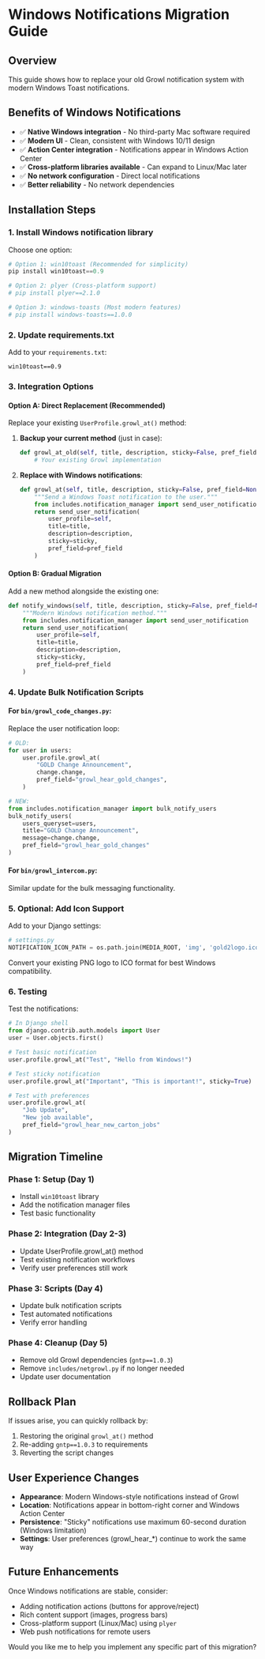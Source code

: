 # Windows Notifications Migration Guide

## Overview
This guide shows how to replace your old Growl notification system with modern Windows Toast notifications.

## Benefits of Windows Notifications
- ✅ **Native Windows integration** - No third-party Mac software required
- ✅ **Modern UI** - Clean, consistent with Windows 10/11 design
- ✅ **Action Center integration** - Notifications appear in Windows Action Center
- ✅ **Cross-platform libraries available** - Can expand to Linux/Mac later
- ✅ **No network configuration** - Direct local notifications
- ✅ **Better reliability** - No network dependencies

## Installation Steps

### 1. Install Windows notification library
Choose one option:

```powershell
# Option 1: win10toast (Recommended for simplicity)
pip install win10toast==0.9

# Option 2: plyer (Cross-platform support)
# pip install plyer==2.1.0

# Option 3: windows-toasts (Most modern features)
# pip install windows-toasts==1.0.0
```

### 2. Update requirements.txt
Add to your `requirements.txt`:
```
win10toast==0.9
```

### 3. Integration Options

#### Option A: Direct Replacement (Recommended)
Replace your existing `UserProfile.growl_at()` method:

1. **Backup your current method** (just in case):
   ```python
   def growl_at_old(self, title, description, sticky=False, pref_field=None):
       # Your existing Growl implementation
   ```

2. **Replace with Windows notifications**:
   ```python
   def growl_at(self, title, description, sticky=False, pref_field=None):
       """Send a Windows Toast notification to the user."""
       from includes.notification_manager import send_user_notification
       return send_user_notification(
           user_profile=self,
           title=title,
           description=description,
           sticky=sticky,
           pref_field=pref_field
       )
   ```

#### Option B: Gradual Migration
Add a new method alongside the existing one:

```python
def notify_windows(self, title, description, sticky=False, pref_field=None):
    """Modern Windows notification method."""
    from includes.notification_manager import send_user_notification
    return send_user_notification(
        user_profile=self,
        title=title,
        description=description,
        sticky=sticky,
        pref_field=pref_field
    )
```

### 4. Update Bulk Notification Scripts

#### For `bin/growl_code_changes.py`:
Replace the user notification loop:

```python
# OLD:
for user in users:
    user.profile.growl_at(
        "GOLD Change Announcement",
        change.change,
        pref_field="growl_hear_gold_changes",
    )

# NEW:
from includes.notification_manager import bulk_notify_users
bulk_notify_users(
    users_queryset=users,
    title="GOLD Change Announcement", 
    message=change.change,
    pref_field="growl_hear_gold_changes"
)
```

#### For `bin/growl_intercom.py`:
Similar update for the bulk messaging functionality.

### 5. Optional: Add Icon Support

Add to your Django settings:
```python
# settings.py
NOTIFICATION_ICON_PATH = os.path.join(MEDIA_ROOT, 'img', 'gold2logo.ico')
```

Convert your existing PNG logo to ICO format for best Windows compatibility.

### 6. Testing

Test the notifications:
```python
# In Django shell
from django.contrib.auth.models import User
user = User.objects.first()

# Test basic notification
user.profile.growl_at("Test", "Hello from Windows!")

# Test sticky notification  
user.profile.growl_at("Important", "This is important!", sticky=True)

# Test with preferences
user.profile.growl_at(
    "Job Update", 
    "New job available", 
    pref_field="growl_hear_new_carton_jobs"
)
```

## Migration Timeline

### Phase 1: Setup (Day 1)
- Install `win10toast` library
- Add the notification manager files
- Test basic functionality

### Phase 2: Integration (Day 2-3)  
- Update UserProfile.growl_at() method
- Test existing notification workflows
- Verify user preferences still work

### Phase 3: Scripts (Day 4)
- Update bulk notification scripts
- Test automated notifications
- Verify error handling

### Phase 4: Cleanup (Day 5)
- Remove old Growl dependencies (`gntp==1.0.3`)
- Remove `includes/netgrowl.py` if no longer needed
- Update user documentation

## Rollback Plan
If issues arise, you can quickly rollback by:
1. Restoring the original `growl_at()` method
2. Re-adding `gntp==1.0.3` to requirements
3. Reverting the script changes

## User Experience Changes
- **Appearance**: Modern Windows-style notifications instead of Growl
- **Location**: Notifications appear in bottom-right corner and Windows Action Center
- **Persistence**: "Sticky" notifications use maximum 60-second duration (Windows limitation)
- **Settings**: User preferences (growl_hear_*) continue to work the same way

## Future Enhancements
Once Windows notifications are stable, consider:
- Adding notification actions (buttons for approve/reject)
- Rich content support (images, progress bars)
- Cross-platform support (Linux/Mac) using `plyer`
- Web push notifications for remote users

Would you like me to help you implement any specific part of this migration?
